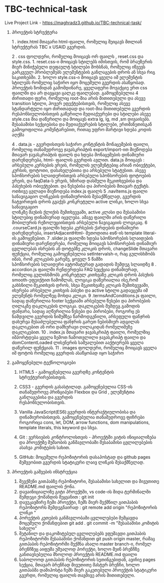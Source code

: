# TBC-technical-task
Live Project Link - https://maghradz3.github.io/TBC-technical-task/

 1. პროექტის სტრუქტურა

    1 . index.html მთავარი html-ფაილი, რომელიც შეიცავს მთლიან სტრუქტურას TBC x USAID გვერდის.
    
    2 . css ფოლდერი, რომელიც მოიცავს ორ ფაილს , reset.css და style.css.
        1. reset.css-ი მოიცავს სტილებს იმისთვის, რომ ბრაუზერის მიერ მინიჭებული დეფაულტ სტილები მოხსნას, რომელიც  იწვევს გარკვეულ პრობლემებს ელემენტების განლაგების დროს ან სხვა რიგ საკითხებში.
        2. ხოლო style.css-ი მოიცავს ყველა იმ ელემენტის სტილებს რომელიც საჭირო იყო მოცემული გვერდის ასაწყობად. პროექტის ზომიდან გამომდინარე, ყველაფერი მოვაქციე ერთ css  ფაილში და არ 
           დავყავი ცალკე ფაილებად. გამოყენებულია 4 ძირითადი 
          ფერი, რომელიც root-შია არის მითითებული და ასევე transition სტილი, ჰოვერ ეფექტებისთვის, რომელიც ასევე სტანდარტული იყო 
           ძირითადად და root-შია მითითებული
           გვერდის რესპონსიულობისთვის გაწერილი მედიაქუერები და  სტილები ასევე style.css შია დაწერილი და მოიცავს extra lg, lg, md ,sm 
           დივაისებს.
            შესაბამისი სექციებისა და მედიაქვერების სტილები, ერთმანეთისგან გამოყოფილია კომენტარებით, რითაც უფრო მარტივი ხდება კოდის აღქმა

    4 . data.js - გვერდისთვის საჭირო კონტენტის მონაცემების ფაილი, რომელიც თანამედროვე ჯავასკრიპტის export/import-ით მიეწოდება მთავარ               ჯავასკრიპტის ფაილს და ხდება მონაცემების დინამიური დარენდერება, html- ფაილის გვერდის ავლით. data.js მოიცავს : არსებული კურსების ერეის,         რომელის ელემენტებიც არიან ობიექტები, კურსის, ფოტოთი, დასახელებითა და არსებული სტატუსით. ასევე სპონსორების სლაიდერისთვის არსებული           სპონსორების ფოტოების ერეის, და faqData-ს ერეის, ხშირად დასმული შეკითხვებისა და პასუხების ობიექტებით. და წესებისა და პირობების მთავარ ტექსტს. ოთხივე ცვლადი მიეწოდება index.js ფაილს
    5 .navItems.js ფაილი სანავიგაციო ლინკების დინამიურობის შესაქმნელად, გვერდის ჩატვირთვის დროს გვაქვს კონკრეტული active ლინკი, ხოლო სხვა სანავიგაციო   
        ლინკზე მაუსის ქლიქის შემთხვევაში, active კლასი და შესაბამისი სტილებიც დინამიურად იცვლება. ამავე ფაილში არის დაწერილი მობილურის რეზოლუციისთვის არსებული ნავიგაციის ლოგიკაც.
    6 .courseCard.js ფაილში ხდება კურსების ქარდების დინამიური დარენდერება, insertAdjacentHtml- მეთოდითა es6-ის template literal-ის გამოყენებით.
    7 .slider.js ფაილში ხდება  სპონსორების სლაიდების დინამიური დარენდერება, რომელიც მოიცავს სპონსორების დინამიურ ცვლილებას ისრების ან დოტებზე კლიკის დროს,   changeSlide მთავარი ფუნქცია, რომელიც გამოყენებულია setIntervalsh-ი, რაც გულისხმობს იმას, რომ კლიკების გარეშე, ყოველ 5 წამში      
           სპონსორების სლაიდერი ავტომატურად გადადის შემდეგ სლაიდზე
    8 . accordion.js ფაილში რენდერდება FAQ სეცქცია დინამიურად, რომელიც გულისხმობს კონკრეტულ კითხვაზე კლიკის დროს პასუხის smooth-ეფეიქტით ჩამოშლას, ლოგიკა
            დაწერიალია ისე,რომ გახსნილი შეკითხვის დროს, სხვა შეკითხვაზე კლიკის შემთხვევაში, იხურება არსებული კითხვის პასუხი და active 
            სტილი გადაეცემა იმ ელემენტს რომელზეც მოხდა კლიკი.
    9 .termsAndConditions.js ფაილი, სადაც დაწერილია footer სექციაში არსებული წესები და პირობების ღილაკზე დაკლიკების ლოგიკა. დაკლიკების შემდეგ გამოდის ფანჯარა, სადაც აღწერილია წესები და პირობები, როგორც ეს ნამდვილი გვერდის ნიმუშზეა წარმოდგენილი, არსეფული ფანჯრის დახურვა შესაძლებელია ფანჯრის გარეთ ნებისმიერ ადგილას დაკლიკებით ან ორი დამხურავი ღილაკიდან რომელიმეზე დაკლიკებით.
    10 . index.js მთავარი ჯავასკრიპტ ფაილი, რომელშიც იმპორტდება ყველა ზემოთ ჩამოთვლილი ჯავასკრიპტ ფაილი და domContentLoaded ლისენერის საშუალებით ააქტიურებს ყველა დაწერილ ფუნქციას.
    11 . images ფოლდერი, რომელიც მოიცავს ყველა იმ ფოტოს რომელიც გვერდის ასაწყობად იყო საჭირო
3. გამოყენებული ტექნოლოგიები
     1. HTML5 - გამოყენებულია გვერდზე კონტენტის სტრუქტურირებისთვის.
   
     2. CSS3 - გვერდის გასასტილად. გამოყენებულია CSS-ის თანამედროვე პრინციპები Flexbox და Grid , ელემენტთა განლაგებისა და გვერდის       
        რესპონსულობისთვის.
        
     3. Vanilla JavaScript(ES6):გვერდის ინტერაქტიულობისა და დინამიურობისთვის. გამოყენებულია თანამედროვე ფიჩრები როგორიცა cons, let, DOM, arrow functions, dom manipulations, template literals, this keyword და სხვა.
     4. Git : ვერსიების კონტროლისთვის -  პროექტში გიტის ინიციალიზება და პროექტზე მუშაობის განმავლობაში შესაბამისი ცვლილებების ასახვა                  კომიტების სახით.
     5. GitHub: მოცემული რეპოზიტორის დასაჰოსტად და github pages მეშვეობით გვერდის სტატიკური ლაივ ლინკის შესაქმნელად.
       
        

5. პროექტის გაშვების ინსტრუქცია
   1. შევქმენი გითჰაბზე რეპოზიტორი, შესაბამისი სახელით და მივუთითე README.md ფაილის ქონა.
   2. დავაინიციალიზე გიტი პროექტში, vs code-ის შიდა ტერმინალში შემდეგი ქომანდის შეყვანით : git init
   3.  დავუკავშირე ჩემი პროექტი, ჩემს მიერ შექმნილ გითჰაბის რეპოზიტორს შემდეგნაირად : git remote add origin "რეპოზიტორის ლინკი "
   4.  პორექტის კეთების განმავლობაში ცვლილებები შემყავდა მოცემული ქომანდებით git add .   git commit -m "შესაბამისი კომიტის სახელი"
   5.  შეტანილ და დაკომიტებულ ცვლილებებს ვფუშავდი გითჰაბის რეპოზიტორში შესაბამისი ქომანდით git push origin master, რამაც გითჰაბის 
      რეპოზიტორში შექმნა ახალი master branch-ი, რომელ ბრენჩზეც აიფუშა უშუალოდ პორექტი, ხოლო მეინ ბრენჩზე განთავსებულია მხოლოდ პროექტის 
       README.md ფაილი
   6.  საბოლოოდ გითჰაბის რეპოზიტორის სეთინგებიდან, ავიჩიე pages სექცია, მთავარ ბრენჩად მივუთითე მასტერ ბრენჩი, ხოლო გითჰაბმა დამიჰოსტა 
       ჩემს მიერ გაკეთებული პროექტის სტატიკური გვერდი, რომელიც ფაილის თავშივე არის მითითებული.
   
   
